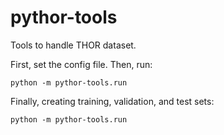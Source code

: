 # pythor-tools
Tools to handle THOR dataset.


First, set the config file. Then, run:

```
python -m pythor-tools.run
```

Finally, creating training, validation, and test sets:

```
python -m pythor-tools.run
```